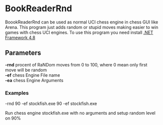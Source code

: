# BookReaderRnd
BoookReaderRnd can be used as normal UCI chess engine in chess GUI like Arena.
This program just adds random or stupid moves making easier to win games with chess UCI engines.
To use this program you need install  <a href="https://dotnet.microsoft.com/download/dotnet-framework/net48">.NET Framework 4.8</a>

## Parameters

**-rnd** procent of RaNDom moves from 0 to 100, where 0 mean only first move will be random<br/>
**-ef** chess Engine File name<br/>
**-ea** chess Engine Arguments<br/>

### Examples

-rnd 90 -ef stockfish.exe
90 -ef stockfish.exe

Run chess engine stockfish.exe with no arguments and setup random level on 90%